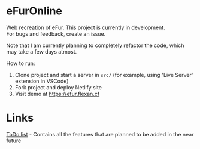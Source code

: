 # eFurOnline
Web recreation of eFur. This project is currently in development.  
For bugs and feedback, create an issue.

Note that I am currently planning to completely refactor the code, which may take a few days atmost.

How to run:
1. Clone project and start a server in `src/` (for example, using 'Live Server' extension in VSCode)
2. Fork project and deploy Netlify site
3. Visit demo at https://efur.flexan.cf

# Links
[ToDo list](todo.md) - Contains all the features that are planned to be added in the near future
